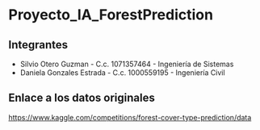 # Proyecto_IA_ForestPrediction

## Integrantes

- Silvio Otero Guzman - C.c. 1071357464 - Ingeniería de Sistemas
- Daniela Gonzales Estrada - C.c. 1000559195 - Ingeniería Civil


## Enlace a los datos originales

https://www.kaggle.com/competitions/forest-cover-type-prediction/data
